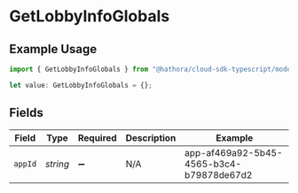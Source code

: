 # GetLobbyInfoGlobals

## Example Usage

```typescript
import { GetLobbyInfoGlobals } from "@hathora/cloud-sdk-typescript/models/operations";

let value: GetLobbyInfoGlobals = {};
```

## Fields

| Field                                    | Type                                     | Required                                 | Description                              | Example                                  |
| ---------------------------------------- | ---------------------------------------- | ---------------------------------------- | ---------------------------------------- | ---------------------------------------- |
| `appId`                                  | *string*                                 | :heavy_minus_sign:                       | N/A                                      | app-af469a92-5b45-4565-b3c4-b79878de67d2 |